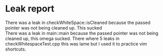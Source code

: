 # Leak report
There was a leak in checkWhiteSpace::isCleaned because the passed pointer was not being cleaned up. This sucked\
There was a leak in main::main because the passed pointer was not being cleaned up, this omega sucked.
There where 5 leaks in checkWhitespaceTest.cpp this was lame but I used it to practice vim shortcuts.

